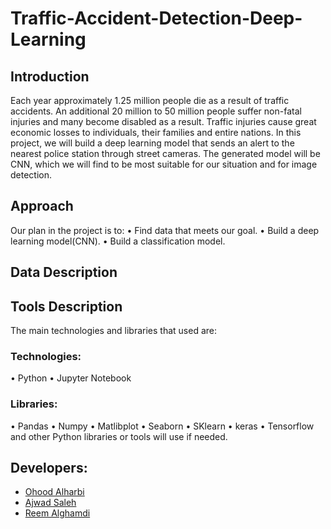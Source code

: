 # Traffic-Accident-Detection-Deep-Learning

## Introduction
Each year approximately 1.25 million people die as a result of traffic accidents. An additional 20 million to 50 million people suffer non-fatal injuries and many become disabled as a result. Traffic injuries cause great economic losses to individuals, their families and entire nations. In this project, we will build a deep learning model that sends an alert to the nearest police station through street cameras. The generated model will be CNN, which we will find to be most suitable for our situation and for image detection.

## Approach
Our plan in the project is to:
•	Find data that meets our goal.
•	Build a deep learning model(CNN).
•	Build a classification model.


## Data Description


## Tools Description
The main technologies and libraries that used are:
### Technologies:
•	Python
•	Jupyter Notebook
### Libraries:
•	Pandas
•	Numpy
•	Matlibplot
•	Seaborn
•	SKlearn
•	keras
•	Tensorflow
and other Python libraries or tools will use if needed.

## Developers:
* [Ohood Alharbi](https://github.com/Ohood-Alharbi)
* [Ajwad Saleh](https://github.com/Ajwadsm)
* [Reem Alghamdi](https://github.com/Reem1428)     
